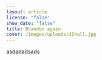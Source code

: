 ```yaml
---
layout: article
license: "false"
show_date: "false"
title: Brandon again
cover: /images/uploads/JShull.jpg
---
```

asdadadsads